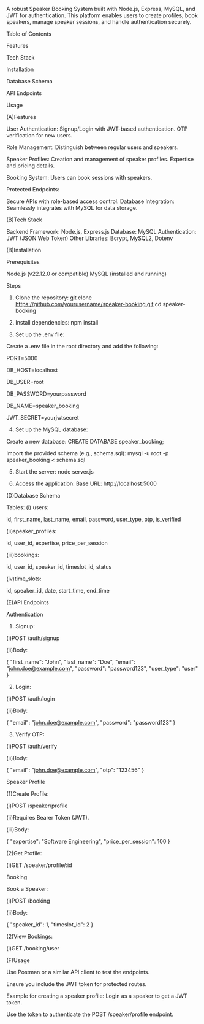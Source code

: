 A robust Speaker Booking System built with Node.js, Express, MySQL, and JWT for authentication. This platform enables users to create profiles, book speakers, manage speaker sessions, and handle authentication securely.

Table of Contents

Features

Tech Stack

Installation

Database Schema

API Endpoints

Usage


(A)Features

User Authentication:
Signup/Login with JWT-based authentication.
OTP verification for new users.

Role Management:
Distinguish between regular users and speakers.

Speaker Profiles:
Creation and management of speaker profiles.
Expertise and pricing details.

Booking System:
Users can book sessions with speakers.

Protected Endpoints:

Secure APIs with role-based access control.
Database Integration:
Seamlessly integrates with MySQL for data storage.


(B)Tech Stack

Backend Framework: Node.js, Express.js
Database: MySQL
Authentication: JWT (JSON Web Token)
Other Libraries: Bcrypt, MySQL2, Dotenv

(B)Installation

Prerequisites

Node.js (v22.12.0 or compatible)
MySQL (installed and running)

Steps

1. Clone the repository:
git clone https://github.com/yourusername/speaker-booking.git
cd speaker-booking

2. Install dependencies:
npm install

3. Set up the .env file:

Create a .env file in the root directory and add the following:

PORT=5000

DB_HOST=localhost

DB_USER=root

DB_PASSWORD=yourpassword

DB_NAME=speaker_booking

JWT_SECRET=yourjwtsecret

4. Set up the MySQL database:

Create a new database:
CREATE DATABASE speaker_booking;

Import the provided schema (e.g., schema.sql):
mysql -u root -p speaker_booking < schema.sql

5. Start the server:
node server.js

6. Access the application:
Base URL: http://localhost:5000

(D)Database Schema

Tables:
(i) users:

id, first_name, last_name, email, password, user_type, otp, is_verified

(ii)speaker_profiles:

id, user_id, expertise, price_per_session

(iii)bookings:

id, user_id, speaker_id, timeslot_id, status

(iv)time_slots:

id, speaker_id, date, start_time, end_time


(E)API Endpoints

Authentication

1. Signup:

(i)POST /auth/signup

(ii)Body:

{
  "first_name": "John",
  "last_name": "Doe",
  "email": "john.doe@example.com",
  "password": "password123",
  "user_type": "user"
}

2. Login:

(i)POST /auth/login

(ii)Body:

{
  "email": "john.doe@example.com",
  "password": "password123"
}

3. Verify OTP:

(i)POST /auth/verify

(ii)Body:

{
  "email": "john.doe@example.com",
  "otp": "123456"
}


Speaker Profile

(1)Create Profile:

(i)POST /speaker/profile

(ii)Requires Bearer Token (JWT).

(iii)Body:

{
  "expertise": "Software Engineering",
  "price_per_session": 100
}

(2)Get Profile:

(i)GET /speaker/profile/:id

Booking

Book a Speaker:

(i)POST /booking

(ii)Body:

{
  "speaker_id": 1,
  "timeslot_id": 2
}

(2)View Bookings:

(i)GET /booking/user

(F)Usage

Use Postman or a similar API client to test the endpoints.

Ensure you include the JWT token for protected routes.

Example for creating a speaker profile:
Login as a speaker to get a JWT token.

Use the token to authenticate the POST /speaker/profile endpoint.
